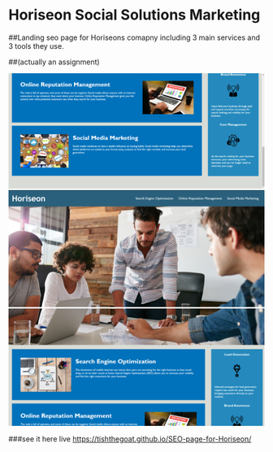 # Horiseon Social Solutions Marketing

##Landing seo page for Horiseons comapny including 3 main services and 3 tools they use.

##(actually an assignment)

![alt text](<Screenshot 2024-03-04 020548.png>) ![alt text](<Screenshot 2024-03-04 020435.png>) ![alt text](<Screenshot 2024-03-04 020517.png>)

###see it here live
https://tishthegoat.github.io/SEO-page-for-Horiseon/